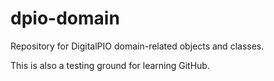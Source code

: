 dpio-domain
===========

Repository for DigitalPIO domain-related objects and classes.

This is also a testing ground for learning GitHub.
